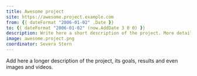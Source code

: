 ```yaml
---
title: Awesome project
site: https://awesome.project.example.com
from: {{ dateFormat "2006-01-02" .Date }}
to: {{ dateFormat "2006-01-02" (now.AddDate 3 0 0) }}
description: Write here a short description of the project. More details and content could be added below
image: awesome.project.png
coordinator: Severa Stern
---
```


Add here a longer description of the project, its goals, results and even images and videos.
